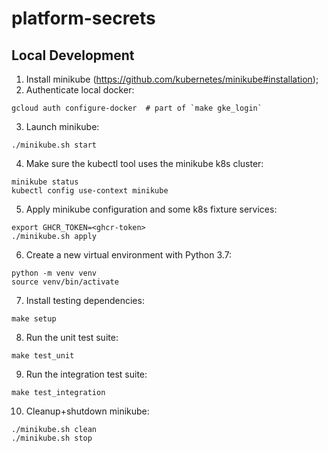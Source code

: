# platform-secrets

## Local Development

1. Install minikube (https://github.com/kubernetes/minikube#installation);
2. Authenticate local docker:
```shell
gcloud auth configure-docker  # part of `make gke_login`
```
3. Launch minikube:
```shell
./minikube.sh start
```
4. Make sure the kubectl tool uses the minikube k8s cluster:
```shell
minikube status
kubectl config use-context minikube
```
5. Apply minikube configuration and some k8s fixture services:
```shell
export GHCR_TOKEN=<ghcr-token>
./minikube.sh apply
```
6. Create a new virtual environment with Python 3.7:
```shell
python -m venv venv
source venv/bin/activate
```
7. Install testing dependencies:
```shell
make setup
```
8. Run the unit test suite:
```shell
make test_unit
```
9. Run the integration test suite:
```shell
make test_integration
```
10. Cleanup+shutdown minikube:
```shell
./minikube.sh clean
./minikube.sh stop
```
